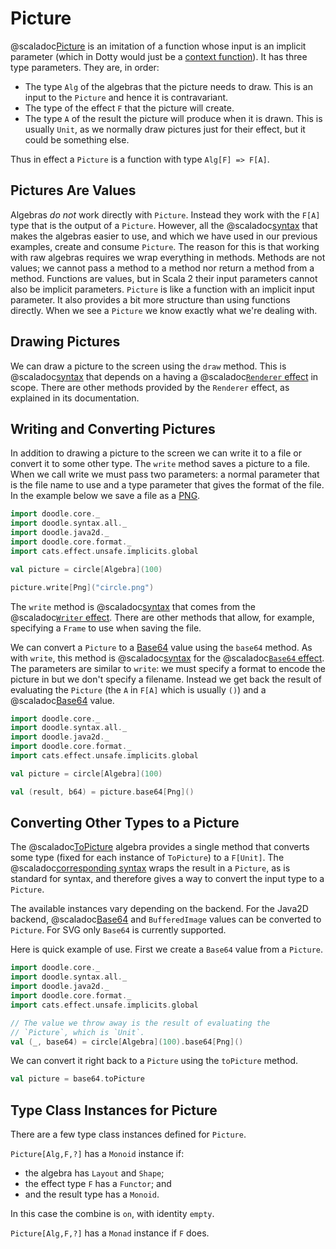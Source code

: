 # Picture

@scaladoc[Picture](doodle.algebra.Picture) is an imitation of a function whose input is an implicit parameter (which in Dotty would just be a [context function][context-function]). It has three type parameters. They are, in order:

- The type `Alg` of the algebras that the picture needs to draw. This is an input to the `Picture` and hence it is contravariant.
- The type of the effect `F` that the picture will create.
- The type `A` of the result the picture will produce when it is drawn. This is usually `Unit`, as we normally draw pictures just for their effect, but it could be something else.

Thus in effect a `Picture` is a function with type `Alg[F] => F[A]`.


## Pictures Are Values

Algebras *do not* work directly with `Picture`. Instead they work with the `F[A]` type that is the output of a `Picture`. However, all the @scaladoc[syntax](doodle.syntax.index) that makes the algebras easier to use, and which we have used in our previous examples, create and consume `Picture`. The reason for this is that working with raw algebras requires we wrap everything in methods. Methods are not values; we cannot pass a method to a method nor return a method from a method. Functions are values, but in Scala 2 their input parameters cannot also be implicit parameters. `Picture` is like a function with an implicit input parameter. It also provides a bit more structure than using functions directly. When we see a `Picture` we know exactly what we're dealing with.

[context-function]: https://dotty.epfl.ch/docs/reference/contextual/context-functions.html


## Drawing Pictures

We can draw a picture to the screen using the `draw` method. This is @scaladoc[syntax](doodle.syntax.RendererSyntax) that depends on a having a @scaladoc[`Renderer` effect](doodle.effect.Renderer) in scope. There are other methods provided by the `Renderer` effect, as explained in its documentation.


## Writing and Converting Pictures

In addition to drawing a picture to the screen we can write it to a file or convert it to some other type. The `write` method saves a picture to a file. When we call write we must pass two parameters: a normal parameter that is the file name to use and a type parameter that gives the format of the file. In the example below we save a file as a [PNG][png].

```scala mdoc:silent
import doodle.core._
import doodle.syntax.all._
import doodle.java2d._
import doodle.core.format._
import cats.effect.unsafe.implicits.global

val picture = circle[Algebra](100)

picture.write[Png]("circle.png")
```

The `write` method is @scaladoc[syntax](doodle.syntax.WriterSyntax) that comes from the @scaladoc[`Writer` effect](doodle.effect.Writer). There are other methods that allow, for example, specifying a `Frame` to use when saving the file.

We can convert a `Picture` to a [Base64][base64] value using the `base64` method. As with `write`, this method is @scaladoc[syntax](doodle.syntax.Base64Syntax) for the @scaladoc[`Base64` effect](doodle.effect.Base64). The parameters are similar to `write`: we must specify a format to encode the picture in but we don't specify a filename. Instead we get back the result of evaluating the `Picture` (the `A` in `F[A]` which is usually `()`) and a @scaladoc[Base64](doodle.core.Base64) value.

```scala mdoc:silent:reset
import doodle.core._
import doodle.syntax.all._
import doodle.java2d._
import doodle.core.format._
import cats.effect.unsafe.implicits.global

val picture = circle[Algebra](100)

val (result, b64) = picture.base64[Png]()
```


## Converting Other Types to a Picture

The @scaladoc[ToPicture](doodle.algebra.ToPicture) algebra provides a single method that converts some type (fixed for each instance of `ToPicture`) to a `F[Unit]`. The @scaladoc[corresponding syntax](doodle.syntax.ToPictureSyntax) wraps the result in a `Picture`, as is standard for syntax, and therefore gives a way to convert the input type to a `Picture`.

The available instances vary depending on the backend. For the Java2D backend, @scaladoc[Base64](doodle.core.Base64) and `BufferedImage` values can be converted to `Picture`. For SVG only `Base64` is currently supported.

Here is quick example of use. First we create a `Base64` value from a `Picture`.

```scala mdoc:silent:reset
import doodle.core._
import doodle.syntax.all._
import doodle.java2d._
import doodle.core.format._
import cats.effect.unsafe.implicits.global
```
```scala mdoc:silent
// The value we throw away is the result of evaluating the
// `Picture`, which is `Unit`.
val (_, base64) = circle[Algebra](100).base64[Png]()
```

We can convert it right back to a `Picture` using the `toPicture` method.

```scala mdoc:silent
val picture = base64.toPicture
```


## Type Class Instances for Picture

There are a few type class instances defined for `Picture`.

`Picture[Alg,F,?]` has a `Monoid` instance if:

- the algebra has `Layout` and `Shape`;
- the effect type `F` has a `Functor`; and
- and the result type has a `Monoid`.
   
In this case the combine is `on`, with identity `empty`.

`Picture[Alg,F,?]` has a `Monad` instance if `F` does.


[png]: https://en.wikipedia.org/wiki/Portable_Network_Graphics
[base64]: https://en.wikipedia.org/wiki/Base64
